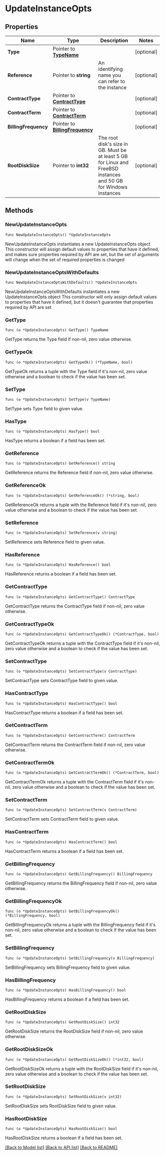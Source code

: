 # UpdateInstanceOpts

## Properties

Name | Type | Description | Notes
------------ | ------------- | ------------- | -------------
**Type** | Pointer to [**TypeName**](TypeName.md) |  | [optional] 
**Reference** | Pointer to **string** | An identifying name you can refer to the instance | [optional] 
**ContractType** | Pointer to [**ContractType**](ContractType.md) |  | [optional] 
**ContractTerm** | Pointer to [**ContractTerm**](ContractTerm.md) |  | [optional] 
**BillingFrequency** | Pointer to [**BillingFrequency**](BillingFrequency.md) |  | [optional] 
**RootDiskSize** | Pointer to **int32** | The root disk&#39;s size in GB. Must be at least 5 GB for Linux and FreeBSD instances and 50 GB for Windows instances | [optional] 

## Methods

### NewUpdateInstanceOpts

`func NewUpdateInstanceOpts() *UpdateInstanceOpts`

NewUpdateInstanceOpts instantiates a new UpdateInstanceOpts object
This constructor will assign default values to properties that have it defined,
and makes sure properties required by API are set, but the set of arguments
will change when the set of required properties is changed

### NewUpdateInstanceOptsWithDefaults

`func NewUpdateInstanceOptsWithDefaults() *UpdateInstanceOpts`

NewUpdateInstanceOptsWithDefaults instantiates a new UpdateInstanceOpts object
This constructor will only assign default values to properties that have it defined,
but it doesn't guarantee that properties required by API are set

### GetType

`func (o *UpdateInstanceOpts) GetType() TypeName`

GetType returns the Type field if non-nil, zero value otherwise.

### GetTypeOk

`func (o *UpdateInstanceOpts) GetTypeOk() (*TypeName, bool)`

GetTypeOk returns a tuple with the Type field if it's non-nil, zero value otherwise
and a boolean to check if the value has been set.

### SetType

`func (o *UpdateInstanceOpts) SetType(v TypeName)`

SetType sets Type field to given value.

### HasType

`func (o *UpdateInstanceOpts) HasType() bool`

HasType returns a boolean if a field has been set.

### GetReference

`func (o *UpdateInstanceOpts) GetReference() string`

GetReference returns the Reference field if non-nil, zero value otherwise.

### GetReferenceOk

`func (o *UpdateInstanceOpts) GetReferenceOk() (*string, bool)`

GetReferenceOk returns a tuple with the Reference field if it's non-nil, zero value otherwise
and a boolean to check if the value has been set.

### SetReference

`func (o *UpdateInstanceOpts) SetReference(v string)`

SetReference sets Reference field to given value.

### HasReference

`func (o *UpdateInstanceOpts) HasReference() bool`

HasReference returns a boolean if a field has been set.

### GetContractType

`func (o *UpdateInstanceOpts) GetContractType() ContractType`

GetContractType returns the ContractType field if non-nil, zero value otherwise.

### GetContractTypeOk

`func (o *UpdateInstanceOpts) GetContractTypeOk() (*ContractType, bool)`

GetContractTypeOk returns a tuple with the ContractType field if it's non-nil, zero value otherwise
and a boolean to check if the value has been set.

### SetContractType

`func (o *UpdateInstanceOpts) SetContractType(v ContractType)`

SetContractType sets ContractType field to given value.

### HasContractType

`func (o *UpdateInstanceOpts) HasContractType() bool`

HasContractType returns a boolean if a field has been set.

### GetContractTerm

`func (o *UpdateInstanceOpts) GetContractTerm() ContractTerm`

GetContractTerm returns the ContractTerm field if non-nil, zero value otherwise.

### GetContractTermOk

`func (o *UpdateInstanceOpts) GetContractTermOk() (*ContractTerm, bool)`

GetContractTermOk returns a tuple with the ContractTerm field if it's non-nil, zero value otherwise
and a boolean to check if the value has been set.

### SetContractTerm

`func (o *UpdateInstanceOpts) SetContractTerm(v ContractTerm)`

SetContractTerm sets ContractTerm field to given value.

### HasContractTerm

`func (o *UpdateInstanceOpts) HasContractTerm() bool`

HasContractTerm returns a boolean if a field has been set.

### GetBillingFrequency

`func (o *UpdateInstanceOpts) GetBillingFrequency() BillingFrequency`

GetBillingFrequency returns the BillingFrequency field if non-nil, zero value otherwise.

### GetBillingFrequencyOk

`func (o *UpdateInstanceOpts) GetBillingFrequencyOk() (*BillingFrequency, bool)`

GetBillingFrequencyOk returns a tuple with the BillingFrequency field if it's non-nil, zero value otherwise
and a boolean to check if the value has been set.

### SetBillingFrequency

`func (o *UpdateInstanceOpts) SetBillingFrequency(v BillingFrequency)`

SetBillingFrequency sets BillingFrequency field to given value.

### HasBillingFrequency

`func (o *UpdateInstanceOpts) HasBillingFrequency() bool`

HasBillingFrequency returns a boolean if a field has been set.

### GetRootDiskSize

`func (o *UpdateInstanceOpts) GetRootDiskSize() int32`

GetRootDiskSize returns the RootDiskSize field if non-nil, zero value otherwise.

### GetRootDiskSizeOk

`func (o *UpdateInstanceOpts) GetRootDiskSizeOk() (*int32, bool)`

GetRootDiskSizeOk returns a tuple with the RootDiskSize field if it's non-nil, zero value otherwise
and a boolean to check if the value has been set.

### SetRootDiskSize

`func (o *UpdateInstanceOpts) SetRootDiskSize(v int32)`

SetRootDiskSize sets RootDiskSize field to given value.

### HasRootDiskSize

`func (o *UpdateInstanceOpts) HasRootDiskSize() bool`

HasRootDiskSize returns a boolean if a field has been set.


[[Back to Model list]](../README.md#documentation-for-models) [[Back to API list]](../README.md#documentation-for-api-endpoints) [[Back to README]](../README.md)


